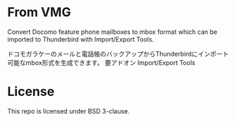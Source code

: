 From VMG
========

Convert Docomo feature phone mailboxes to mbox format which can be imported to Thunderbird with Import/Export Tools.

ドコモガラケーのメールと電話帳のバックアップからThunderbirdにインポート可能なmbox形式を生成できます。
要アドオン Import/Export Tools

License
=======

This repo is licensed under BSD 3-clause.

